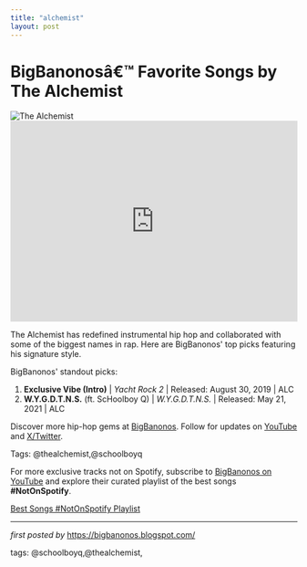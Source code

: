 ```yaml
---
title: "alchemist"
layout: post
---
```


<!-- Title of the Post -->
<h1 >BigBanonosâ€™ Favorite Songs by The Alchemist</h1> <!-- Featured Image -->
<div > <img src="https://i.scdn.co/image/8a0d2c9a5bb08a3fd8e6ad457014022cb232525b" alt="The Alchemist">
</div> <!-- Spotify Embed -->
<div > <iframe src="https://open.spotify.com/embed/playlist/5alqKSTxJjyWXwhipRhWKA?utm_source=generator" width="100%" height="352" frameBorder="0" allowfullscreen="" allow="autoplay; clipboard-write; encrypted-media; fullscreen; picture-in-picture" loading="lazy"></iframe>
</div> <!-- Introductory Text -->
<p >The Alchemist has redefined instrumental hip hop and collaborated with some of the biggest names in rap. Here are BigBanonos' top picks featuring his signature style.</p> <!-- Song Highlights -->
<div > <p>BigBanonos' standout picks:</p> <ol> <li><strong>Exclusive Vibe (Intro)</strong> | <em>Yacht Rock 2</em> | Released: August 30, 2019 | ALC</li> <li><strong>W.Y.G.D.T.N.S.</strong> (ft. ScHoolboy Q) | <em>W.Y.G.D.T.N.S.</em> | Released: May 21, 2021 | ALC</li> </ol>
</div> <!-- Footer Links -->
<div > <p>Discover more hip-hop gems at <a href="https://bigbanonos.blogspot.com/" target="_blank">BigBanonos</a>. Follow for updates on <a href="https://www.youtube.com/@BigBanonos" target="_blank">YouTube</a> and <a href="https://x.com/bigbanonos" target="_blank">X/Twitter</a>.</p>
</div> <!-- Tags -->
<p >Tags: @thealchemist,@schoolboyq</p>

<!--Subscribe and Playlist Links-->
<div>
    <p>For more exclusive tracks not on Spotify, subscribe to <a href="https://www.youtube.com/@BigBanonos" target="_blank">BigBanonos on YouTube</a> and explore their curated playlist of the best songs <strong>#NotOnSpotify</strong>.</p>
    <p><a href="https://www.youtube.com/playlist?list=PLtuNtuTatqI0kFahUCbtbfenC_ET5O_tr" target="_blank">Best Songs #NotOnSpotify Playlist<br /></a></p></div>

<hr />

<p><em>first posted by</em> <a href="https://bigbanonos.blogspot.com/" rel="noopener" target="_new">https://bigbanonos.blogspot.com/</a></p>

<p>tags: @schoolboyq,@thealchemist,</p>
